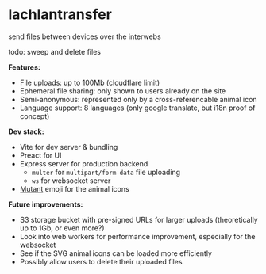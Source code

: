 # lachlantransfer

send files between devices over the interwebs

todo: sweep and delete files

**Features:**

- File uploads: up to 100Mb (cloudflare limit)
- Ephemeral file sharing: only shown to users already on the site
- Semi-anonymous: represented only by a cross-referencable animal icon
- Language support: 8 languages (only google translate, but i18n proof of concept)

**Dev stack:**

- Vite for dev server & bundling
- Preact for UI
- Express server for production backend
  - `multer` for `multipart/form-data` file uploading
  - `ws` for websocket server
- [Mutant](https://mutant.tech/) emoji for the animal icons

**Future improvements:**

- S3 storage bucket with pre-signed URLs for larger uploads (theoretically up to 1Gb, or even more?)
- Look into web workers for performance improvement, especially for the websocket
- See if the SVG animal icons can be loaded more efficiently
- Possibly allow users to delete their uploaded files
